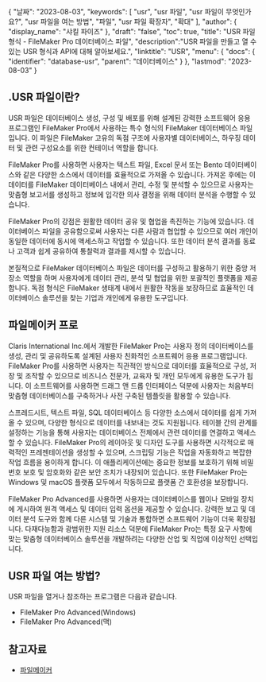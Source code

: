 {
"날짜": "2023-08-03",
  "keywords": [
"usr",
"usr 파일",
"usr 파일이 무엇인가요?",
"usr 파일을 여는 방법",
"파일",
"usr 파일 확장자",
"확대"
],
  "author": {
"display_name": "샤킬 파이즈"
},
"draft": "false",
"toc": true,
"title": "USR 파일 형식 - FileMaker Pro 데이터베이스 파일",
  "description":"USR 파일을 만들고 열 수 있는 USR 형식과 API에 대해 알아보세요.",
"linktitle": "USR",
  "menu": {
    "docs": {
      "identifier": "database-usr",
"parent": "데이터베이스"
}
},
"lastmod": "2023-08-03"
}

## .USR 파일이란?

USR 파일은 데이터베이스 생성, 구성 및 배포를 위해 설계된 강력한 소프트웨어 응용 프로그램인 FileMaker Pro에서 사용하는 특수 형식의 FileMaker 데이터베이스 파일입니다. 이 파일은 FileMaker 고유의 독점 구조에 사용자별 데이터베이스, 하우징 데이터 및 관련 구성요소를 위한 컨테이너 역할을 합니다.

FileMaker Pro를 사용하면 사용자는 텍스트 파일, Excel 문서 또는 Bento 데이터베이스와 같은 다양한 소스에서 데이터를 효율적으로 가져올 수 있습니다. 가져온 후에는 이 데이터를 FileMaker 데이터베이스 내에서 관리, 수정 및 분석할 수 있으므로 사용자는 맞춤형 보고서를 생성하고 정보에 입각한 의사 결정을 위해 데이터 분석을 수행할 수 있습니다.

FileMaker Pro의 강점은 원활한 데이터 공유 및 협업을 촉진하는 기능에 있습니다. 데이터베이스 파일을 공유함으로써 사용자는 다른 사람과 협업할 수 있으므로 여러 개인이 동일한 데이터에 동시에 액세스하고 작업할 수 있습니다. 또한 데이터 분석 결과를 동료나 고객과 쉽게 공유하여 통찰력과 결과를 제시할 수 있습니다.

본질적으로 FileMaker 데이터베이스 파일은 데이터를 구성하고 활용하기 위한 중앙 저장소 역할을 하며 사용자에게 데이터 관리, 분석 및 협업을 위한 포괄적인 플랫폼을 제공합니다. 독점 형식은 FileMaker 생태계 내에서 원활한 작동을 보장하므로 효율적인 데이터베이스 솔루션을 찾는 기업과 개인에게 유용한 도구입니다.

## 파일메이커 프로

Claris International Inc.에서 개발한 FileMaker Pro는 사용자 정의 데이터베이스를 생성, 관리 및 공유하도록 설계된 사용자 친화적인 소프트웨어 응용 프로그램입니다. FileMaker Pro를 사용하면 사용자는 직관적인 방식으로 데이터를 효율적으로 구성, 저장 및 조작할 수 있으므로 비즈니스 전문가, 교육자 및 개인 모두에게 유용한 도구가 됩니다. 이 소프트웨어를 사용하면 드래그 앤 드롭 인터페이스 덕분에 사용자는 처음부터 맞춤형 데이터베이스를 구축하거나 사전 구축된 템플릿을 활용할 수 있습니다.

스프레드시트, 텍스트 파일, SQL 데이터베이스 등 다양한 소스에서 데이터를 쉽게 가져올 수 있으며, 다양한 형식으로 데이터를 내보내는 것도 지원됩니다. 테이블 간의 관계를 설정하는 기능을 통해 사용자는 데이터베이스 전체에서 관련 데이터를 연결하고 액세스할 수 있습니다. FileMaker Pro의 레이아웃 및 디자인 도구를 사용하면 시각적으로 매력적인 프레젠테이션을 생성할 수 있으며, 스크립팅 기능은 작업을 자동화하고 복잡한 작업 흐름을 용이하게 합니다. 이 애플리케이션에는 중요한 정보를 보호하기 위해 비밀번호 보호 및 암호화와 같은 보안 조치가 내장되어 있습니다. 또한 FileMaker Pro는 Windows 및 macOS 플랫폼 모두에서 작동하므로 플랫폼 간 호환성을 보장합니다.

FileMaker Pro Advanced를 사용하면 사용자는 데이터베이스를 웹이나 모바일 장치에 게시하여 원격 액세스 및 데이터 입력 옵션을 제공할 수 있습니다. 강력한 보고 및 데이터 분석 도구와 함께 다른 시스템 및 기술과 통합하면 소프트웨어 기능이 더욱 확장됩니다. 다재다능함과 광범위한 지원 리소스 덕분에 FileMaker Pro는 특정 요구 사항에 맞는 맞춤형 데이터베이스 솔루션을 개발하려는 다양한 산업 및 직업에 이상적인 선택입니다.

## USR 파일 여는 방법?

USR 파일을 열거나 참조하는 프로그램은 다음과 같습니다.

- FileMaker Pro Advanced(Windows)
- FileMaker Pro Advanced(맥)

## 참고자료
* [파일메이커](https://en.wikipedia.org/wiki/FileMaker)



